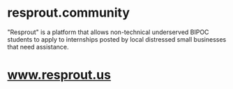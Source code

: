 # resprout.community
"Resprout" is a platform that allows non-technical underserved BIPOC students to apply to internships posted by local distressed small businesses that need assistance.
# www.resprout.us